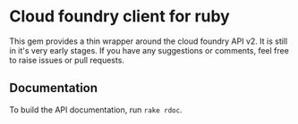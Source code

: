 # Cloud foundry client for ruby

This gem provides a thin wrapper around the cloud foundry API v2.
It is still in it's very early stages. If you have any suggestions or comments,
feel free to raise issues or pull requests.

## Documentation

To build the API documentation, run `rake rdoc`.